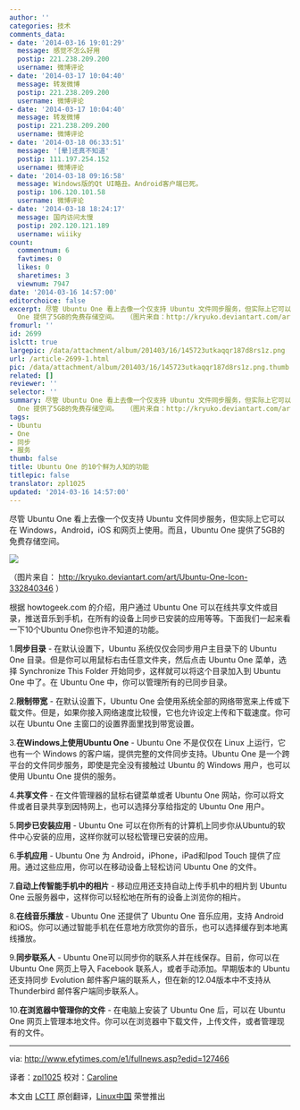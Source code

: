 ```yaml
---
author: ''
categories: 技术
comments_data:
- date: '2014-03-16 19:01:29'
  message: 感觉不怎么好用
  postip: 221.238.209.200
  username: 微博评论
- date: '2014-03-17 10:04:40'
  message: 转发微博
  postip: 221.238.209.200
  username: 微博评论
- date: '2014-03-17 10:04:40'
  message: 转发微博
  postip: 221.238.209.200
  username: 微博评论
- date: '2014-03-18 06:33:51'
  message: '[晕]还真不知道'
  postip: 111.197.254.152
  username: 微博评论
- date: '2014-03-18 09:16:58'
  message: Windows版的Qt UI略丑。Android客户端已死。
  postip: 106.120.101.58
  username: 微博评论
- date: '2014-03-18 18:24:17'
  message: 国内访问太慢
  postip: 202.120.121.189
  username: wiiiky
count:
  commentnum: 6
  favtimes: 0
  likes: 0
  sharetimes: 3
  viewnum: 7947
date: '2014-03-16 14:57:00'
editorchoice: false
excerpt: 尽管 Ubuntu One 看上去像一个仅支持 Ubuntu 文件同步服务，但实际上它可以在 Windows，Android，iOS 和网页上使用。而且，Ubuntu
  One 提供了5GB的免费存储空间。  （图片来自：http://kryuko.deviantart.com/art/Ub ...
fromurl: ''
id: 2699
islctt: true
largepic: /data/attachment/album/201403/16/145723utkaqqr187d8rs1z.png
url: /article-2699-1.html
pic: /data/attachment/album/201403/16/145723utkaqqr187d8rs1z.png.thumb.jpg
related: []
reviewer: ''
selector: ''
summary: 尽管 Ubuntu One 看上去像一个仅支持 Ubuntu 文件同步服务，但实际上它可以在 Windows，Android，iOS 和网页上使用。而且，Ubuntu
  One 提供了5GB的免费存储空间。  （图片来自：http://kryuko.deviantart.com/art/Ub ...
tags:
- Ubuntu
- One
- 同步
- 服务
thumb: false
title: Ubuntu One 的10个鲜为人知的功能
titlepic: false
translator: zpl1025
updated: '2014-03-16 14:57:00'
---
```


尽管 Ubuntu One 看上去像一个仅支持 Ubuntu 文件同步服务，但实际上它可以在 Windows，Android，iOS 和网页上使用。而且，Ubuntu One 提供了5GB的免费存储空间。


![](/data/attachment/album/201403/16/145723utkaqqr187d8rs1z.png)


（图片来自： <http://kryuko.deviantart.com/art/Ubuntu-One-Icon-332840346> ）


根据 howtogeek.com 的介绍，用户通过 Ubuntu One 可以在线共享文件或目录，推送音乐到手机，在所有的设备上同步已安装的应用等等。下面我们一起来看一下10个Ubuntu One你也许不知道的功能。


1.**同步目录** - 在默认设置下，Ubuntu 系统仅仅会同步用户主目录下的 Ubuntu One 目录。但是你可以用鼠标右击任意文件夹，然后点击 Ubuntu One 菜单，选择 Synchronize This Folder 开始同步，这样就可以将这个目录加入到 Ubuntu One 中了。在 Ubuntu One 中，你可以管理所有的已同步目录。


2.**限制带宽** - 在默认设置下，Ubuntu One 会使用系统全部的网络带宽来上传或下载文件。但是，如果你接入网络速度比较慢，它也允许设定上传和下载速度。你可以在 Ubuntu One 主窗口的设置界面里找到带宽设置。


3.**在Windows上使用Ubuntu One** - Ubuntu One 不是仅仅在 Linux 上运行，它也有一个 Windows 的客户端，提供完整的文件同步支持。Ubuntu One 是一个跨平台的文件同步服务，即使是完全没有接触过 Ubuntu 的 Windows 用户，也可以使用 Ubuntu One 提供的服务。


4.**共享文件** - 在文件管理器的鼠标右键菜单或者 Ubuntu One 网站，你可以将文件或者目录共享到因特网上，也可以选择分享给指定的 Ubuntu One 用户。


5.**同步已安装应用** - Ubuntu One 可以在你所有的计算机上同步你从Ubuntu的软件中心安装的应用，这样你就可以轻松管理已安装的应用。


6.**手机应用** - Ubuntu One 为 Android，iPhone，iPad和Ipod Touch 提供了应用。通过这些应用，你可以在移动设备上轻松访问 Ubuntu One 的文件。


7.**自动上传智能手机中的相片** - 移动应用还支持自动上传手机中的相片到 Ubuntu One 云服务器中，这样你可以轻松地在所有的设备上浏览你的相片。


8.**在线音乐播放** - Ubuntu One 还提供了 Ubuntu One 音乐应用，支持 Android和iOS。你可以通过智能手机在任意地方欣赏你的音乐，也可以选择缓存到本地离线播放。


9.**同步联系人** - Ubuntu One可以同步你的联系人并在线保存。目前，你可以在 Ubuntu One 网页上导入 Facebook 联系人，或者手动添加。早期版本的 Ubuntu 还支持同步 Evolution 邮件客户端的联系人，但在新的12.04版本中不支持从 Thunderbird 邮件客户端同步联系人。


10.**在浏览器中管理你的文件** - 在电脑上安装了 Ubuntu One 后，可以在 Ubuntu One 网页上管理本地文件。你可以在浏览器中下载文件，上传文件，或者管理现有的文件。




---


via: <http://www.efytimes.com/e1/fullnews.asp?edid=127466>


译者：[zpl1025](https://github.com/zpl1025) 校对：[Caroline](https://github.com/carolinewuyan)


本文由 [LCTT](https://github.com/LCTT/TranslateProject) 原创翻译，[Linux中国](http://linux.cn/) 荣誉推出